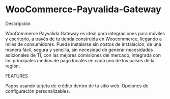 # WooCommerce-Payvalida-Gateway


Descripción

WooCommerce Payvalida Gateway es ideal para integraciones para móviles y escritorio, a través de tu tienda construida en Woocommerce, llegando a miles de consumidores.
Puede instalarse sin costos de instalacion, de una manera fácil, segura y sencilla, sin necesidad de generar necesidades adicionales de TI, con las mejores comisiones del mercado, integrada con los principales medios de pago locales en cada uno de los países de la región.

FEATURES

Pagos usando tarjeta de crédito dentro de tu sitio web.
Opciones de configuración personalizables.
